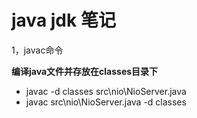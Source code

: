 java jdk 笔记
=====

1，javac命令

 **编译java文件并存放在classes目录下**
  - javac -d classes src\nio\NioServer.java
  - javac src\nio\NioServer.java -d classes
